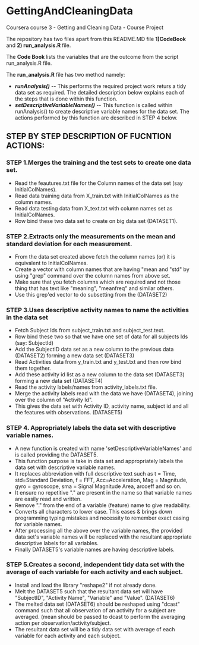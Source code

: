 GettingAndCleaningData
======================

Coursera course 3 - Getting and Cleaning Data - Course Project

The repository has two files apart from this README.MD file 
<B>1)CodeBook</B> and 
<B>2) run_analysis.R </B> file. 

The <B>Code Book </B> lists the variables that are the outcome from the script run_analysis.R file.

The <B>run_analysis.R</B> file has two method namely:  
* <B><I>runAnalysis()</I></B> -- This performs the required project work returs a tidy data set as required. The detailed description below explains each of the steps that is done within this function.
* <B><I>setDescriptiveVariableNames()</I></B> -- This function is called within runAnalysis() to create descriptive variable names for the data set. The actions performed by this function are described in STEP 4 below.

## STEP BY STEP DESCRIPTION OF FUCNTION ACTIONS:

### STEP 1.Merges the training and the test sets to create one data set.
* Read the feautures.txt file for the Column names of the data set (say InitialColNames).
* Read data training data from X_train.txt with InitialColNames as the column names.
* Read data testing data from X_text.txt with column names set as InitialColNames.
* Row bind these two data set to create on big data set (DATASET1).

### STEP 2.Extracts only the measurements on the mean and standard deviation for each measurement. 
* From the data set created above fetch the column names  (or) it is equivalent to InitialColNames.
* Create a vector with column names that are having "mean and "std" by using "grep" command over the column names from above set.
* Make sure that you fetch columns which are required and not those thing that has text like "meaning", "meanfreq" and similar others.
* Use this grep'ed vector to do subsetting from the (DATASET2)

### STEP 3.Uses descriptive activity names to name the activities in the data set
* Fetch Subject Ids from subject_train.txt and subject_test.text.
* Row bind these two so that we have one set of data for all subjects Ids (say: SubjectId)
* Add the SubjectID data set as a new column to the previous data (DATASET2) forming a new data set (DATASET3)
* Read Activities data from y_train.txt and y_test.txt and then row bind them together.
* Add these activity id list as a new column to the data set (DATASET3) forming a new data set (DATASET4)
* Read the activity labels/names from activity_labels.txt file.
* Merge the activity labels read with the data we have (DATASET4), joining over the column of "Activity Id".
* This gives the data set with Activity ID, activity name, subject id and all the features with observations. (DATASET5)

### STEP 4. Appropriately labels the data set with descriptive variable names.
* A new function is created with name 'setDescriptiveVariableNames' and is called providing the DATASET5.
* This function purpose is take in data set and appropriately labels the data set with descriptive variable names.
* It replaces abbreviation with full descriptive text such as t = Time, std=Standard Deviation, f = FFT, Acc=Acceleration,
   Mag = Magnitude, gyro = gyroscope, sma = Signal Magnitude Area, arcoeff and so on.
* It ensure no repetitive "." are present in the name so that variable names are easily read and written.
* Remove "." from the end of a variable (feature) name to give readability.
* Converts all characters to lower case.  This eases & brings down programming typing mistakes and necessity to remember
   exact casing for variable names.
* After processing all the above over the variable names, the provided data set's variable names will be replaced with 
   the resultant appropriate descriptive labels for all variables.
* Finally DATASET5's variable names are having descriptive labels.

### STEP 5.Creates a second, independent tidy data set with the average of each variable for each activity and each subject.
* Install and load the library "reshape2" if not already done.
* Melt the DATASET5 such that the resultant data set will have "SubjectID", "Activity Name", "Variable" and "Value". (DATASET6)
* The melted data set (DATASET6) should be reshaped using "dcast" command such that all observation of an activity for a subject
   are averaged. (mean should be passed to dcast to perform the averaging action per observation/activity/subject.
* The resultant data set will be a tidy data set with average of each variable for each activity and each subject.

